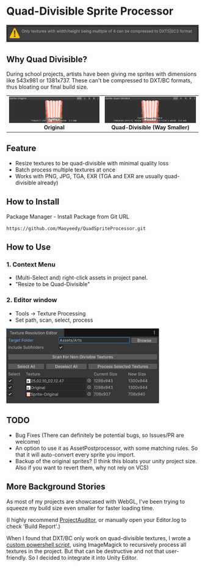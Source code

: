 # Quad-Divisible Sprite Processor

<img src="Documentation~/editor-warning.png" width="600" alt="Editor Warning"/>

## Why Quad Divisible?

During school projects, artists have been giving me sprites with dimensions like 543x981 or 1381x737. These can't be compressed to DXT/BC formats, thus bloating our final build size.

<div align="center">
  <table>
    <tr>
      <td align="center"><img src="Documentation~/size-original.png" width="400" alt="Original texture"/><br><b>Original</b></td>
      <td align="center"><img src="Documentation~/size-quad-divisible.png" width="400" alt="Quad-divisible texture"/><br><b>Quad-Divisible (Way Smaller)</b></td>
    </tr>
  </table>
</div>

## Feature

- Resize textures to be quad-divisible with minimal quality loss
- Batch process multiple textures at once
- Works with PNG, JPG, TGA, EXR (TGA and EXR are usually quad-divisible already)

## How to Install

Package Manager - Install Package from Git URL
```
https://github.com/Maoyeedy/QuadSpriteProcessor.git
```

## How to Use

### 1. Context Menu
- (Multi-Select and) right-click assets in project panel.
- "Resize to be Quad-Divisible"

### 2. Editor window
- Tools → Texture Processing
- Set path, scan, select, process

 <img src="Documentation~/editor-window.png" width="400" alt="Editor Warning"/>

## TODO
- Bug Fixes (There can definitely be potential bugs, so Issues/PR are welcome)
- An option to use it as AssetPostprocessor, with some matching rules. So that it will auto-convert every sprite you import.
- Backup of the original sprites? (I think this bloats your unity project size. Also if you want to revert them, why not rely on VCS)

## More Background Stories

As most of my projects are showcased with WebGL, I've been trying to squeeze my build size even smaller for faster loading time.

(I highly recommend [ProjectAuditor](https://github.com/Unity-Technologies/ProjectAuditor), or manually open your Editor.log to check 'Build Report'.)

When I found that DXT/BC only work on quad-divisible textures, I wrote a [custom powershell script](https://gist.github.com/Maoyeedy/769ad8f2f4faf3f5c219b07658bc3880), using ImageMagick to recursively process all textures in the project. But that can be destructive and not that user-friendly. So I decided to integrate it into Unity Editor.
